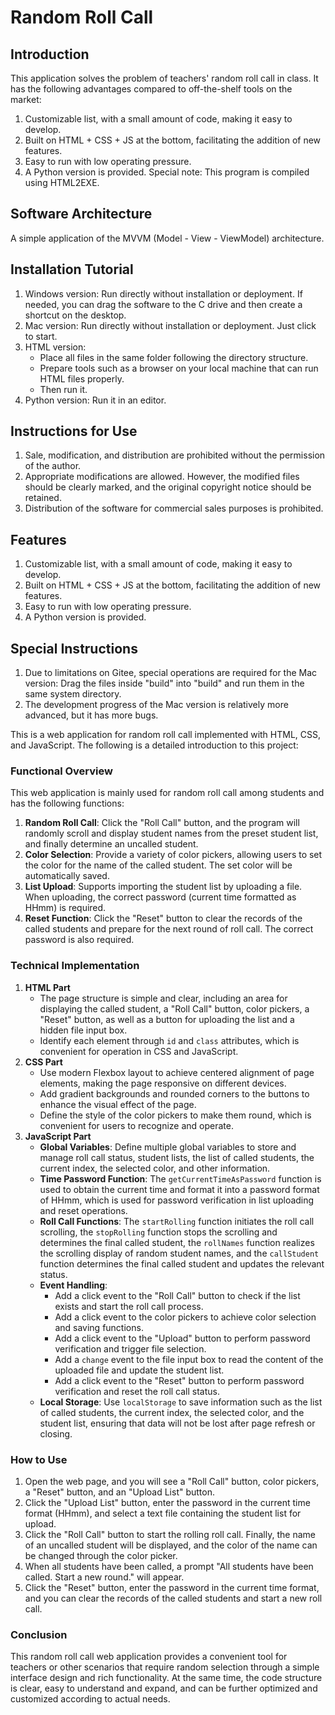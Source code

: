 # Random Roll Call

## Introduction
This application solves the problem of teachers' random roll call in class. It has the following advantages compared to off-the-shelf tools on the market:
1. Customizable list, with a small amount of code, making it easy to develop.
2. Built on HTML + CSS + JS at the bottom, facilitating the addition of new features.
3. Easy to run with low operating pressure.
4. A Python version is provided.
Special note: This program is compiled using HTML2EXE.

## Software Architecture
A simple application of the MVVM (Model - View - ViewModel) architecture.

## Installation Tutorial
1. Windows version: Run directly without installation or deployment. If needed, you can drag the software to the C drive and then create a shortcut on the desktop.
2. Mac version: Run directly without installation or deployment. Just click to start.
3. HTML version: 
    - Place all files in the same folder following the directory structure.
    - Prepare tools such as a browser on your local machine that can run HTML files properly.
    - Then run it.
4. Python version: Run it in an editor.

## Instructions for Use
1. Sale, modification, and distribution are prohibited without the permission of the author.
2. Appropriate modifications are allowed. However, the modified files should be clearly marked, and the original copyright notice should be retained.
3. Distribution of the software for commercial sales purposes is prohibited.

## Features
1. Customizable list, with a small amount of code, making it easy to develop.
2. Built on HTML + CSS + JS at the bottom, facilitating the addition of new features.
3. Easy to run with low operating pressure.
4. A Python version is provided.

## Special Instructions
1. Due to limitations on Gitee, special operations are required for the Mac version: Drag the files inside "build" into "build" and run them in the same system directory.
2. The development progress of the Mac version is relatively more advanced, but it has more bugs.

This is a web application for random roll call implemented with HTML, CSS, and JavaScript. The following is a detailed introduction to this project:

### Functional Overview
This web application is mainly used for random roll call among students and has the following functions:
1. **Random Roll Call**: Click the "Roll Call" button, and the program will randomly scroll and display student names from the preset student list, and finally determine an uncalled student.
2. **Color Selection**: Provide a variety of color pickers, allowing users to set the color for the name of the called student. The set color will be automatically saved.
3. **List Upload**: Supports importing the student list by uploading a file. When uploading, the correct password (current time formatted as HHmm) is required.
4. **Reset Function**: Click the "Reset" button to clear the records of the called students and prepare for the next round of roll call. The correct password is also required.

### Technical Implementation
1. **HTML Part**
    - The page structure is simple and clear, including an area for displaying the called student, a "Roll Call" button, color pickers, a "Reset" button, as well as a button for uploading the list and a hidden file input box.
    - Identify each element through `id` and `class` attributes, which is convenient for operation in CSS and JavaScript.
2. **CSS Part**
    - Use modern Flexbox layout to achieve centered alignment of page elements, making the page responsive on different devices.
    - Add gradient backgrounds and rounded corners to the buttons to enhance the visual effect of the page.
    - Define the style of the color pickers to make them round, which is convenient for users to recognize and operate.
3. **JavaScript Part**
    - **Global Variables**: Define multiple global variables to store and manage roll call status, student lists, the list of called students, the current index, the selected color, and other information.
    - **Time Password Function**: The `getCurrentTimeAsPassword` function is used to obtain the current time and format it into a password format of HHmm, which is used for password verification in list uploading and reset operations.
    - **Roll Call Functions**: The `startRolling` function initiates the roll call scrolling, the `stopRolling` function stops the scrolling and determines the final called student, the `rollNames` function realizes the scrolling display of random student names, and the `callStudent` function determines the final called student and updates the relevant status.
    - **Event Handling**:
        - Add a click event to the "Roll Call" button to check if the list exists and start the roll call process.
        - Add a click event to the color pickers to achieve color selection and saving functions.
        - Add a click event to the "Upload" button to perform password verification and trigger file selection.
        - Add a `change` event to the file input box to read the content of the uploaded file and update the student list.
        - Add a click event to the "Reset" button to perform password verification and reset the roll call status.
    - **Local Storage**: Use `localStorage` to save information such as the list of called students, the current index, the selected color, and the student list, ensuring that data will not be lost after page refresh or closing.

### How to Use
1. Open the web page, and you will see a "Roll Call" button, color pickers, a "Reset" button, and an "Upload List" button.
2. Click the "Upload List" button, enter the password in the current time format (HHmm), and select a text file containing the student list for upload.
3. Click the "Roll Call" button to start the rolling roll call. Finally, the name of an uncalled student will be displayed, and the color of the name can be changed through the color picker.
4. When all students have been called, a prompt "All students have been called. Start a new round." will appear.
5. Click the "Reset" button, enter the password in the current time format, and you can clear the records of the called students and start a new roll call.

### Conclusion
This random roll call web application provides a convenient tool for teachers or other scenarios that require random selection through a simple interface design and rich functionality. At the same time, the code structure is clear, easy to understand and expand, and can be further optimized and customized according to actual needs.  